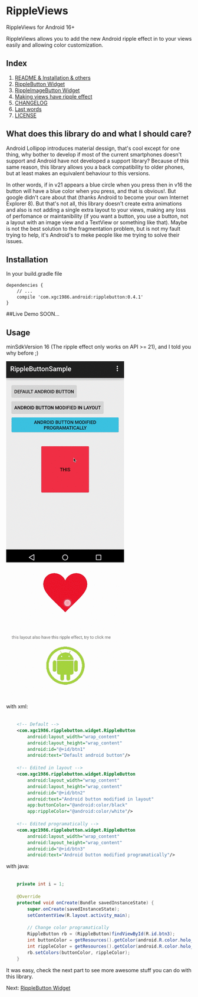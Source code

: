 
# RippleViews

RippleViews for Android 16+

RippleViews allows you to add the new Android ripple effect in to your views easily and allowing color customization.

## Index
1. [README & Installation & others](#)
2. [RippleButton Widget](docs/RippleButton.md)
3. [RippleImageButton Widget](docs/RippleImageButton.md)
4. [Making views have ripple effect](docs/RippleDrawableHelper.md)
5. [CHANGELOG](CHANGELOG.md)
6. [Last words](docs/Thanks.md)
7. [LICENSE](docs/LICENSE.md)

## What does this library do and what I should care?
Android Lollipop introduces material dessign, that's cool except for one thing, why bother to develop if most of the current smartphones doesn't support and Android have not developed a support library? Because of this same reason, this library allows you a back compatibility to older phones, but at least makes an equivalent behaviour to this versions.

In other words, if in v21 appears a blue circle when you press then in v16 the button will have a blue color when you press, and that is obvious!. But google didn't care about that (thanks Android to become your own Internet Explorer 8). But that's not all, this library doesn't create extra animations and also is not adding a single extra layout to your views, making any loss of perfomance or maintanibility (if you want a button, you use a button, not a layout with an image view and a TextView or something like that). Maybe is not the best solution to the fragmentation problem, but is not my fault trying to help, it's Android's to  meke people like me trying to solve their issues.

## Installation
In your build.gradle file

    dependencies {
        // ...
        compile 'com.xgc1986.android:ripplebutton:0.4.1'
    }

##Live Demo
SOON...

## Usage
minSdkVersion 16 (The ripple effect only works on API >= 21), and I told you why before ;)

[![Demo](docs/img/main.gif)](demo)[![Demo](docs/img/DrawableHelperV212.gif)](demo)

with xml:
```xml

    <!-- Default -->
    <com.xgc1986.ripplebutton.widget.RippleButton
        android:layout_width="wrap_content"
        android:layout_height="wrap_content"
        android:id="@+id/btn1"
        android:text="Default android button"/>

    <!-- Edited in layout -->
    <com.xgc1986.ripplebutton.widget.RippleButton
        android:layout_width="wrap_content"
        android:layout_height="wrap_content"
        android:id="@+id/btn2"
        android:text="Android button modified in layout"
        app:buttonColor="@android:color/black"
        app:rippleColor="@android:color/white"/>

    <!-- Edited programatically -->
    <com.xgc1986.ripplebutton.widget.RippleButton
        android:layout_width="wrap_content"
        android:layout_height="wrap_content"
        android:id="@+id/btn3"
        android:text="Android button modified programatically"/>
```

with java:
```java

    private int i = 1;

    @Override
    protected void onCreate(Bundle savedInstanceState) {
        super.onCreate(savedInstanceState);
        setContentView(R.layout.activity_main);

	    // Change color programatically
        RippleButton rb = (RippleButton)findViewById(R.id.btn3);
        int buttonColor = getResources().getColor(android.R.color.holo_red_light);
        int rippleColor = getResources().getColor(android.R.color.holo_blue_light);
        rb.setColors(buttonColor, rippleColor);
    }
```

It was easy, check the next part to see more awesome stuff you can do with this library.


Next: [RippleButton Widget](docs/RippleButton.md)




